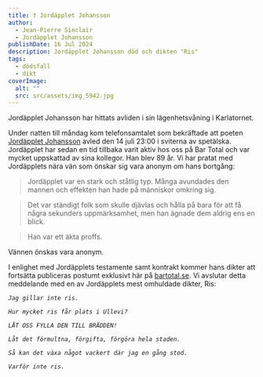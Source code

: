 ```yaml
---
title: † Jordäpplet Johansson
author:
  - Jean-Pierre Sinclair
  - Jordäpplet Johansson
publishDate: 16 Jul 2024
description: Jordäpplet Johansson död och dikten "Ris"
tags:
  - dödsfall
  - dikt
coverImage:
  alt: ""
  src: src/assets/img_5942.jpg
---
```

Jordäpplet Johansson har hittats avliden i sin lägenhetsvåning i Karlatornet.

Under natten till måndag kom telefonsamtalet som bekräftade att poeten [Jordäpplet Johansson](https://bartotal.se/redaktionen/jord%C3%A4pplet%20johansson/) avled den 14 juli 23:00 i sviterna av spetälska. Jordäpplet har sedan en tid tillbaka varit aktiv hos oss på Bar Total och var mycket uppskattad av sina kollegor. Han blev 89 år. Vi har pratat med Jordäpplets nära vän som önskar sig vara anonym om hans bortgång:

> Jordäpplet var en stark och ståtlig typ. Många avundades den mannen och effekten han hade på människor omkring sig.

> Det var ständigt folk som skulle djävlas och hålla på bara för att få några sekunders uppmärksamhet, men han ägnade dem aldrig ens en blick.

> Han var ett äkta proffs.

Vännen önskas vara anonym.



I enlighet med Jordäpplets testamente samt kontrakt kommer hans dikter att fortsätta publiceras postumt exklusivt här på [bartotal.se](https://bartotal.se/). Vi avslutar detta meddelande med en av Jordäpplets mest omhuldade dikter, Ris:

*`Jag gillar inte ris.`*

*`Hur mycket ris får plats i Ullevi?`*

*`LÅT OSS FYLLA DEN TILL BRÄDDEN!`*

*`Låt det förmultna, förgifta, förgöra hela staden.`*

*`Så kan det växa något vackert där jag en gång stod.`*

*`Varför inte ris.`*
